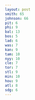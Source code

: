 ```yaml
---
layout: post
smith: 65
johnson: 66
pit: 6
phi: 9
bal: 13
bos: 5
lad: 6
was: 7
kan: 9
tam: 10
nyy: 10
cle: 7
tor: 7
stl: 9
min: 10
hou: 9
atl: 8
sdg: 6
---
```

